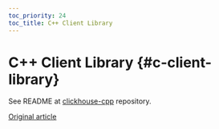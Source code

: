 ```yaml
---
toc_priority: 24
toc_title: C++ Client Library
---
```


# C++ Client Library {#c-client-library}

See README at [clickhouse-cpp](https://github.com/ClickHouse/clickhouse-cpp) repository.

[Original article](https://clickhouse.com/docs/en/interfaces/cpp/) <!--hide-->
